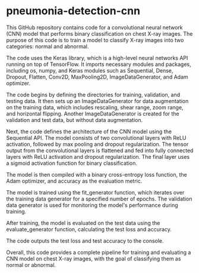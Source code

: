 # pneumonia-detection-cnn
This GitHub repository contains code for a convolutional neural network (CNN) model that performs binary classification on chest X-ray images. The purpose of this code is to train a model to classify X-ray images into two categories: normal and abnormal.

The code uses the Keras library, which is a high-level neural networks API running on top of TensorFlow. It imports necessary modules and packages, including os, numpy, and Keras modules such as Sequential, Dense, Dropout, Flatten, Conv2D, MaxPooling2D, ImageDataGenerator, and Adam optimizer.

The code begins by defining the directories for training, validation, and testing data. It then sets up an ImageDataGenerator for data augmentation on the training data, which includes rescaling, shear range, zoom range, and horizontal flipping. Another ImageDataGenerator is created for the validation and test data, but without data augmentation.

Next, the code defines the architecture of the CNN model using the Sequential API. The model consists of two convolutional layers with ReLU activation, followed by max pooling and dropout regularization. The tensor output from the convolutional layers is flattened and fed into fully connected layers with ReLU activation and dropout regularization. The final layer uses a sigmoid activation function for binary classification.

The model is then compiled with a binary cross-entropy loss function, the Adam optimizer, and accuracy as the evaluation metric.

The model is trained using the fit_generator function, which iterates over the training data generator for a specified number of epochs. The validation data generator is used for monitoring the model's performance during training.

After training, the model is evaluated on the test data using the evaluate_generator function, calculating the test loss and accuracy.

The code outputs the test loss and test accuracy to the console.

Overall, this code provides a complete pipeline for training and evaluating a CNN model on chest X-ray images, with the goal of classifying them as normal or abnormal.
